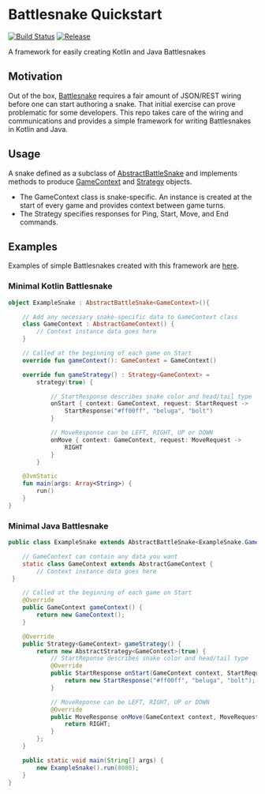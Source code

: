 # Battlesnake Quickstart 

[![Build Status](https://travis-ci.org/pambrose/battlesnake-quickstart.svg?branch=master)](https://travis-ci.org/pambrose/battlesnake-quickstart)
[![Release](https://jitpack.io/v/pambrose/battlesnake-quickstart.svg)](https://jitpack.io/#pambrose/battlesnake-quickstart)

A framework for easily creating Kotlin and Java Battlesnakes

## Motivation

Out of the box, [Battlesnake](https://battlesnake.io) requires a fair amount of JSON/REST wiring before one 
can start authoring a snake. That initial exercise can prove problematic for some developers. 
This repo takes care of the wiring and communications and provides a simple framework for writing 
Battlesnakes in Kotlin and Java.  

## Usage

A snake defined as a subclass of [AbstractBattleSnake](src/main/kotlin/io/battlesnake/core/AbstractBattleSnake.kt) and 
implements methods to produce [GameContext](src/main/kotlin/io/battlesnake/core/AbstractGameContext.kt) 
and [Strategy](src/main/kotlin/io/battlesnake/core/Strategy.kt) objects. 

* The GameContext class is snake-specific. An instance is created at the start of every game and 
provides context between game turns. 
* The Strategy specifies responses for Ping, Start, Move, and End commands.

## Examples

Examples of simple Battlesnakes created with this framework are [here](https://github.com/pambrose/battlesnake-examples).

### Minimal Kotlin Battlesnake

```kotlin
object ExampleSnake : AbstractBattleSnake<GameContext>(){

    // Add any necessary snake-specific data to GameContext class
    class GameContext : AbstractGameContext() {
        // Context instance data goes here
    }

    // Called at the beginning of each game on Start
    override fun gameContext(): GameContext = GameContext()

    override fun gameStrategy() : Strategy<GameContext> =
        strategy(true) {

            // StartResponse describes snake color and head/tail type
            onStart { context: GameContext, request: StartRequest ->
                StartResponse("#ff00ff", "beluga", "bolt")
            }

            // MoveResponse can be LEFT, RIGHT, UP or DOWN
            onMove { context: GameContext, request: MoveRequest ->
                RIGHT
            }
        }

    @JvmStatic
    fun main(args: Array<String>) {
        run()
    }
}
```

### Minimal Java Battlesnake

```java
public class ExampleSnake extends AbstractBattleSnake<ExampleSnake.GameContext> {

    // GameContext can contain any data you want
    static class GameContext extends AbstractGameContext {
        // Context instance data goes here
 }

    // Called at the beginning of each game on Start
    @Override
    public GameContext gameContext() {
        return new GameContext();
    }

    @Override
    public Strategy<GameContext> gameStrategy() {
        return new AbstractStrategy<GameContext>(true) {
            // StartReponse describes snake color and head/tail type
            @Override
            public StartResponse onStart(GameContext context, StartRequest request) {
                return new StartResponse("#ff00ff", "beluga", "bolt");
            }

            // MoveReponse can be LEFT, RIGHT, UP or DOWN
            @Override
            public MoveResponse onMove(GameContext context, MoveRequest request) {
                return RIGHT;
            }
        };
    }

    public static void main(String[] args) {
        new ExampleSnake().run(8080);
    }
}
```


